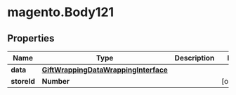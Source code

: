 # magento.Body121

## Properties
Name | Type | Description | Notes
------------ | ------------- | ------------- | -------------
**data** | [**GiftWrappingDataWrappingInterface**](GiftWrappingDataWrappingInterface.md) |  | 
**storeId** | **Number** |  | [optional] 


